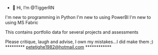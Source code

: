 - 👋 Hi, I’m @TiggerRN

I'm new to programming in Python
I'm new to using PowerBI
I'm new to using MS Fabric

This contains portfolio data for several projects and assessments

Please critique, laugh and advise, I own my mistakes...I did make them ;)
********* petetighe1982@hotmail.com ************
